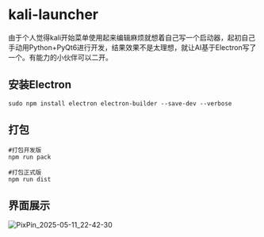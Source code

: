 # kali-launcher

由于个人觉得kali开始菜单使用起来编辑麻烦就想着自己写一个启动器，起初自己手动用Python+PyQt6进行开发，结果效果不是太理想，就让AI基于Electron写了一个。有能力的小伙伴可以二开。

## 安装Electron

```
sudo npm install electron electron-builder --save-dev --verbose
```



## 打包

```
#打包开发版
npm run pack

#打包正式版
npm run dist
```

## 界面展示
![PixPin_2025-05-11_22-42-30](https://github.com/user-attachments/assets/74c2cbea-26e5-4ac3-8718-a47a80de3ab2)
